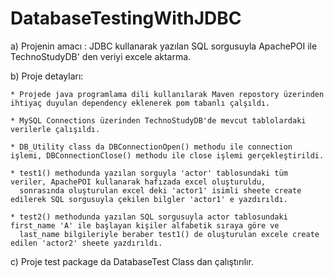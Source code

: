 # DatabaseTestingWithJDBC

a) Projenin amacı : JDBC kullanarak yazılan SQL sorgusuyla ApachePOI ile TechnoStudyDB' den veriyi excele aktarma.

b) Proje detayları:

    * Projede java programlama dili kullanılarak Maven repostory üzerinden ihtiyaç duyulan dependency eklenerek pom tabanlı çalşıldı.

    * MySQL Connections üzerinden TechnoStudyDB'de mevcut tablolardaki verilerle çalışıldı.

    * DB_Utility class da DBConnectionOpen() methodu ile connection işlemi, DBConnectionClose() methodu ile close işlemi gerçekleştirildi.

    * test1() methodunda yazılan sorguyla 'actor' tablosundaki tüm veriler, ApachePOI kullanarak hafızada excel oluşturuldu,
      sonrasında oluşturulan excel deki 'actor1' isimli sheete create edilerek SQL sorgusuyla çekilen bilgler 'actor1' e yazdırıldı.

    * test2() methodunda yazılan SQL sorgusuyla actor tablosundaki first_name 'A' ile başlayan kişiler alfabetik sıraya göre ve
      last_name bilgileriyle beraber test1() de oluşturulan excele create edilen 'actor2' sheete yazdırıldı.
     
c) Proje test package da DatabaseTest Class dan çalıştırılır.   
      
